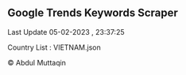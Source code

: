 

## Google Trends Keywords Scraper 
 
Last Update 05-02-2023 , 23:37:25

Country List :
VIETNAM.json



© Abdul Muttaqin 

